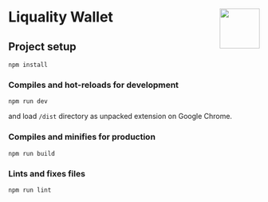 # Liquality Wallet <img align="right" src="https://raw.githubusercontent.com/liquality/chainabstractionlayer/master/liquality-logo.png" height="80px" />

## Project setup
```
npm install
```

### Compiles and hot-reloads for development
```
npm run dev
```

and load `/dist` directory as unpacked extension on Google Chrome.

### Compiles and minifies for production
```
npm run build
```

### Lints and fixes files
```
npm run lint
```
